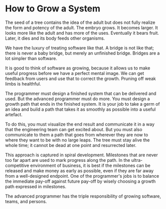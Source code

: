 # How to Grow a System

The seed of a tree contains the idea of the adult but does not fully realize the form and potency of the adult. The embryo grows. It becomes larger. It looks more like the adult and has more of the uses. Eventually it bears fruit. Later, it dies and its body feeds other organisms.

We have the luxury of treating software like that. A bridge is not like that; there is never a baby bridge, but merely an unfinished bridge. Bridges are a lot simpler than software.

It is good to think of software as growing, because it allows us to make useful progress before we have a perfect mental image. We can get feedback from users and use that to correct the growth. Pruning off weak limbs is healthful.

The programmer must design a finished system that can be delivered and used. But the advanced programmer must do more. You must design a growth path that ends in the finished system. It is your job to take a germ of an idea and build a path that takes it as smoothly as possible into a useful artefact.

To do this, you must visualize the end result and communicate it in a way that the engineering team can get excited about. But you must also communicate to them a path that goes from wherever they are now to where they want to be with no large leaps. The tree must stay alive the whole time; it cannot be dead at one point and resurrected later.

This approach is captured in spiral development. Milestones that are never too far apart are used to mark progress along the path. In the ultra-competitive environment of business, it is best if the milestones can be released and make money as early as possible, even if they are far away from a well-designed endpoint. One of the programmer's jobs is to balance the immediate pay-off against future pay-off by wisely choosing a growth path expressed in milestones.

The advanced programmer has the triple responsibility of growing software, teams, and persons.

